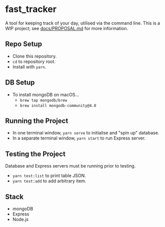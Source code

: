 # fast_tracker
A tool for keeping track of your day, utilised via the command line.  This is a WIP project; see [docs/PROPOSAL.md](./docs/PROPOSAL.md) for more information.

## Repo Setup
- Clone this repository.
- `cd` to repository root.
- Install with `yarn`.

## DB Setup
- To install mongoDB on macOS...
  - `brew tap mongodb/brew`
  - `brew install mongodb-community@4.0`

## Running the Project
- In one terminal window, `yarn serve` to initialise and "spin up" database.
- In a separate terminal window, `yarn start` to run Express server.

## Testing the Project
Database and Express servers must be running prior to testing.
- `yarn test:list` to print table JSON.
- `yarn test:add` to add arbitrary item.

## Stack
- mongoDB
- Express
- Node.js
